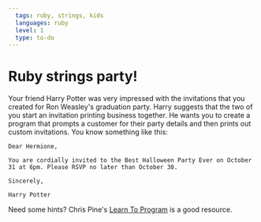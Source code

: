 ```yaml
---
  tags: ruby, strings, kids 
  languages: ruby
  level: 1
  type: to-do
---
```


# Ruby strings party!

Your friend Harry Potter was very impressed with the invitations that you created for Ron Weasley's graduation party. Harry suggests that the two of you start an invitation printing business together. He wants you to create a program that prompts a customer for their party details and then prints out custom invitations. You know something like this:

```
Dear Hermione,

You are cordially invited to the Best Halloween Party Ever on October 31 at 6pm. Please RSVP no later than October 30.

Sincerely,

Harry Potter
```

Need some hints? Chris Pine's [Learn To Program](https://pine.fm/LearnToProgram/) is a good resource.

